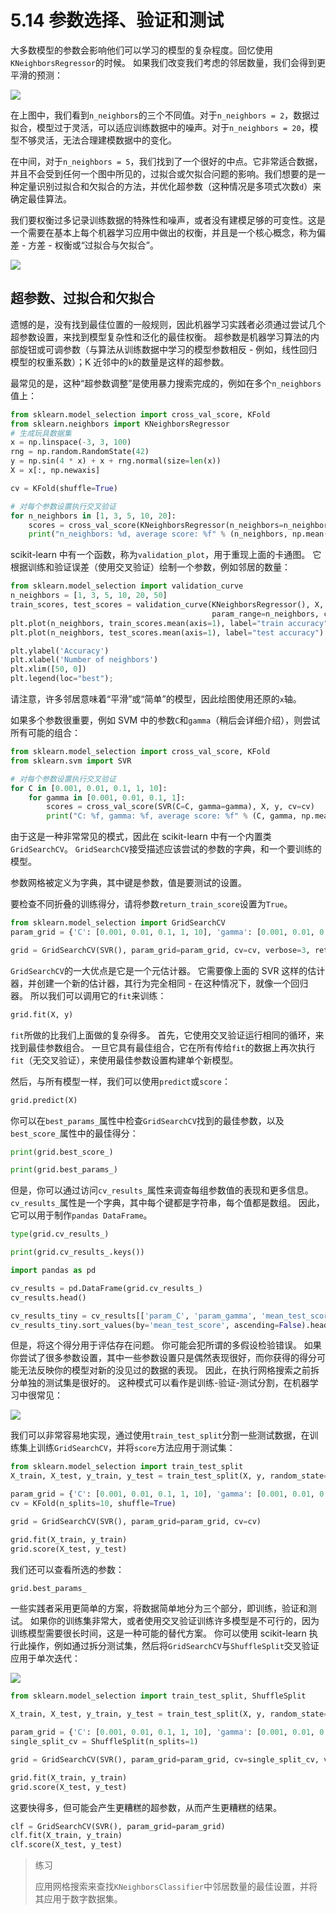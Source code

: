 # 5.14 参数选择、验证和测试

大多数模型的参数会影响他们可以学习的模型的复杂程度。回忆使用`KNeighborsRegressor`的时候。 如果我们改变我们考虑的邻居数量，我们会得到更平滑的预测：

![](../img/plot_kneigbors_regularization.png)

在上图中，我们看到`n_neighbors`的三个不同值。对于`n_neighbors = 2`，数据过拟合，模型过于灵活，可以适应训练数据中的噪声。对于`n_neighbors = 20`，模型不够灵活，无法合理建模数据中的变化。

在中间，对于`n_neighbors = 5`，我们找到了一个很好的中点。它非常适合数据，并且不会受到任何一个图中所见的，过拟合或欠拟合问题的影响。我们想要的是一种定量识别过拟合和欠拟合的方法，并优化超参数（这种情况是多项式次数`d`）来确定最佳算法。

我们要权衡过多记录训练数据的特殊性和噪声，或者没有建模足够的可变性。这是一个需要在基本上每个机器学习应用中做出的权衡，并且是一个核心概念，称为偏差 - 方差 - 权衡或“过拟合与欠拟合”。

![](../img/overfitting_underfitting_cartoon.svg)

## 超参数、过拟合和欠拟合

遗憾的是，没有找到最佳位置的一般规则，因此机器学习实践者必须通过尝试几个超参数设置，来找到模型复杂性和泛化的最佳权衡。 超参数是机器学习算法的内部旋钮或可调参数（与算法从训练数据中学习的模型参数相反 - 例如，线性回归模型的权重系数）；K 近邻中的`k`的数量是这样的超参数。

最常见的是，这种“超参数调整”是使用暴力搜索完成的，例如在多个`n_neighbors`值上：

```py
from sklearn.model_selection import cross_val_score, KFold
from sklearn.neighbors import KNeighborsRegressor
# 生成玩具数据集
x = np.linspace(-3, 3, 100)
rng = np.random.RandomState(42)
y = np.sin(4 * x) + x + rng.normal(size=len(x))
X = x[:, np.newaxis]

cv = KFold(shuffle=True)

# 对每个参数设置执行交叉验证
for n_neighbors in [1, 3, 5, 10, 20]:
    scores = cross_val_score(KNeighborsRegressor(n_neighbors=n_neighbors), X, y, cv=cv)
    print("n_neighbors: %d, average score: %f" % (n_neighbors, np.mean(scores)))
```

scikit-learn 中有一个函数，称为`validation_plot`，用于重现上面的卡通图。 它根据训练和验证误差（使用交叉验证）绘制一个参数，例如邻居的数量：

```py
from sklearn.model_selection import validation_curve
n_neighbors = [1, 3, 5, 10, 20, 50]
train_scores, test_scores = validation_curve(KNeighborsRegressor(), X, y, param_name="n_neighbors",
                                             param_range=n_neighbors, cv=cv)
plt.plot(n_neighbors, train_scores.mean(axis=1), label="train accuracy")
plt.plot(n_neighbors, test_scores.mean(axis=1), label="test accuracy")

plt.ylabel('Accuracy')
plt.xlabel('Number of neighbors')
plt.xlim([50, 0])
plt.legend(loc="best");
```

请注意，许多邻居意味着“平滑”或“简单”的模型，因此绘图使用还原的`x`轴。

如果多个参数很重要，例如 SVM 中的参数`C`和`gamma`（稍后会详细介绍），则尝试所有可能的组合：

```py
from sklearn.model_selection import cross_val_score, KFold
from sklearn.svm import SVR

# 对每个参数设置执行交叉验证
for C in [0.001, 0.01, 0.1, 1, 10]:
    for gamma in [0.001, 0.01, 0.1, 1]:
        scores = cross_val_score(SVR(C=C, gamma=gamma), X, y, cv=cv)
        print("C: %f, gamma: %f, average score: %f" % (C, gamma, np.mean(scores)))
```

由于这是一种非常常见的模式，因此在 scikit-learn 中有一个内置类`GridSearchCV`。 `GridSearchCV`接受描述应该尝试的参数的字典，和一个要训练的模型。

参数网格被定义为字典，其中键是参数，值是要测试的设置。

要检查不同折叠的训练得分，请将参数`return_train_score`设置为`True`。

```py
from sklearn.model_selection import GridSearchCV
param_grid = {'C': [0.001, 0.01, 0.1, 1, 10], 'gamma': [0.001, 0.01, 0.1, 1]}

grid = GridSearchCV(SVR(), param_grid=param_grid, cv=cv, verbose=3, return_train_score=True)
```

`GridSearchCV`的一大优点是它是一个元估计器。 它需要像上面的 SVR 这样的估计器，并创建一个新的估计器，其行为完全相同 - 在这种情况下，就像一个回归器。 所以我们可以调用它的`fit`来训练：

```py
grid.fit(X, y)
```

`fit`所做的比我们上面做的复杂得多。 首先，它使用交叉验证运行相同的循环，来找到最佳参数组合。 一旦它具有最佳组合，它在所有传给`fit`的数据上再次执行`fit`（无交叉验证），来使用最佳参数设置构建单个新模型。

然后，与所有模型一样，我们可以使用`predict`或`score`：

```py
grid.predict(X)
```

你可以在`best_params_`属性中检查`GridSearchCV`找到的最佳参数，以及`best_score_`属性中的最佳得分：

```py
print(grid.best_score_)

print(grid.best_params_)
```

但是，你可以通过访问`cv_results_`属性来调查每组参数值的表现和更多信息。 `cv_results_`属性是一个字典，其中每个键都是字符串，每个值都是数组。 因此，它可以用于制作`pandas DataFrame`。

```py
type(grid.cv_results_)

print(grid.cv_results_.keys())

import pandas as pd

cv_results = pd.DataFrame(grid.cv_results_)
cv_results.head()

cv_results_tiny = cv_results[['param_C', 'param_gamma', 'mean_test_score']]
cv_results_tiny.sort_values(by='mean_test_score', ascending=False).head()
```

但是，将这个得分用于评估存在问题。 你可能会犯所谓的多假设检验错误。 如果你尝试了很多参数设置，其中一些参数设置只是偶然表现很好，而你获得的得分可能无法反映你的模型对新的没见过的数据的表现。 因此，在执行网格搜索之前拆分单独的测试集是很好的。 这种模式可以看作是训练-验证-测试分割，在机器学习中很常见：

![](../img/grid_search_cross_validation.svg)

我们可以非常容易地实现，通过使用`train_test_split`分割一些测试数据，在训练集上训练`GridSearchCV`，并将`score`方法应用于测试集：

```py
from sklearn.model_selection import train_test_split
X_train, X_test, y_train, y_test = train_test_split(X, y, random_state=1)

param_grid = {'C': [0.001, 0.01, 0.1, 1, 10], 'gamma': [0.001, 0.01, 0.1, 1]}
cv = KFold(n_splits=10, shuffle=True)

grid = GridSearchCV(SVR(), param_grid=param_grid, cv=cv)

grid.fit(X_train, y_train)
grid.score(X_test, y_test)
```

我们还可以查看所选的参数：

```py
grid.best_params_
```

一些实践者采用更简单的方案，将数据简单地分为三个部分，即训练，验证和测试。 如果你的训练集非常大，或者使用交叉验证训练许多模型是不可行的，因为训练模型需要很长时间，这是一种可能的替代方案。 你可以使用 scikit-learn 执行此操作，例如通过拆分测试集，然后将`GridSearchCV`与`ShuffleSplit`交叉验证应用于单次迭代：

![](../img/train_validation_test2.svg)

```py
from sklearn.model_selection import train_test_split, ShuffleSplit

X_train, X_test, y_train, y_test = train_test_split(X, y, random_state=1)

param_grid = {'C': [0.001, 0.01, 0.1, 1, 10], 'gamma': [0.001, 0.01, 0.1, 1]}
single_split_cv = ShuffleSplit(n_splits=1)

grid = GridSearchCV(SVR(), param_grid=param_grid, cv=single_split_cv, verbose=3)

grid.fit(X_train, y_train)
grid.score(X_test, y_test)
```

这要快得多，但可能会产生更糟糕的超参数，从而产生更糟糕的结果。

```py
clf = GridSearchCV(SVR(), param_grid=param_grid)
clf.fit(X_train, y_train)
clf.score(X_test, y_test)
```

> 练习
> 
> 应用网格搜索来查找`KNeighborsClassifier`中邻居数量的最佳设置，并将其应用于数字数据集。
